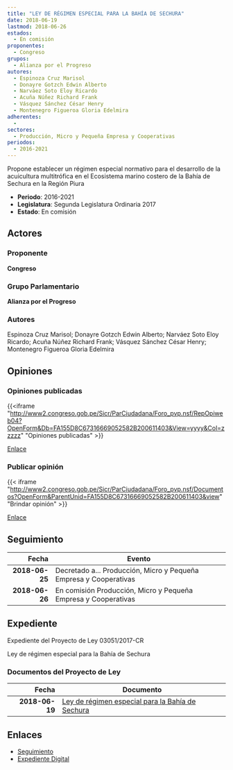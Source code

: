 ```yaml
---
title: "LEY DE RÉGIMEN ESPECIAL PARA LA BAHÍA DE SECHURA"
date: 2018-06-19
lastmod: 2018-06-26
estados: 
  - En comisión
proponentes: 
  - Congreso
grupos: 
  - Alianza por el Progreso
autores: 
  - Espinoza Cruz Marisol
  - Donayre Gotzch Edwin Alberto
  - Narváez Soto Eloy Ricardo
  - Acuña Núñez Richard Frank
  - Vásquez Sánchez César Henry
  - Montenegro Figueroa Gloria Edelmira
adherentes: 
  - 
sectores: 
  - Producción, Micro y Pequeña Empresa y Cooperativas
periodos: 
  - 2016-2021
---
```


Propone establecer un régimen especial normativo para el desarrollo de la acuicultura multitrófica en el Ecosistema marino costero de la Bahía de Sechura en la Región Piura

- **Periodo**: 2016-2021
- **Legislatura**: Segunda Legislatura Ordinaria 2017
- **Estado**: En comisión

## Actores

### Proponente

**Congreso**

### Grupo Parlamentario

**Alianza por el Progreso**

### Autores

Espinoza Cruz Marisol; Donayre Gotzch Edwin Alberto; Narváez Soto Eloy Ricardo; Acuña Núñez Richard Frank; Vásquez Sánchez César Henry; Montenegro Figueroa Gloria Edelmira


## Opiniones

### Opiniones publicadas

{{<iframe "http://www2.congreso.gob.pe/Sicr/ParCiudadana/Foro_pvp.nsf/RepOpiweb04?OpenForm&Db=FA155D8C67316669052582B200611403&View=yyyy&Col=zzzzz" "Opiniones publicadas" >}}

[Enlace](http://www2.congreso.gob.pe/Sicr/ParCiudadana/Foro_pvp.nsf/RepOpiweb04?OpenForm&Db=FA155D8C67316669052582B200611403&View=yyyy&Col=zzzzz)
### Publicar opinión

{{< iframe "http://www2.congreso.gob.pe/Sicr/ParCiudadana/Foro_pvp.nsf/Documentos?OpenForm&ParentUnid=FA155D8C67316669052582B200611403&view" "Brindar opinión" >}}

[Enlace](http://www2.congreso.gob.pe/Sicr/ParCiudadana/Foro_pvp.nsf/Documentos?OpenForm&ParentUnid=FA155D8C67316669052582B200611403&view)

## Seguimiento

| Fecha | Evento |
|------:|--------|
| **2018-06-25** | Decretado a... Producción, Micro y Pequeña Empresa y Cooperativas|
| **2018-06-26** | En comisión Producción, Micro y Pequeña Empresa y Cooperativas|


## Expediente

Expediente del Proyecto de Ley 03051/2017-CR

Ley de régimen especial para la Bahía de Sechura


### Documentos del Proyecto de Ley

| Fecha | Documento |
|------:|--------|
| **2018-06-19** | [Ley de régimen especial para la Bahía de Sechura](http://www.leyes.congreso.gob.pe/Documentos/2016_2021/Proyectos_de_Ley_y_de_Resoluciones_Legislativas/PL0305120180619..PDF) |

## Enlaces 

- [Seguimiento](http://www2.congreso.gob.pe/Sicr/TraDocEstProc/CLProLey2016.nsf/f7fff46988ca05b1052578e100829cc7/549f539cdd4d796f052582b200622644?OpenDocument)
- [Expediente Digital](http://www2.congreso.gob.pe/Sicr/TraDocEstProc/CLProLey2016.nsf/f7fff46988ca05b1052578e100829cc7/549f539cdd4d796f052582b200622644?OpenDocument&Click=05257FB7005EB655.eb71d0cf91d8294e05256cdf006b5706/$Body/0.1C6C)
